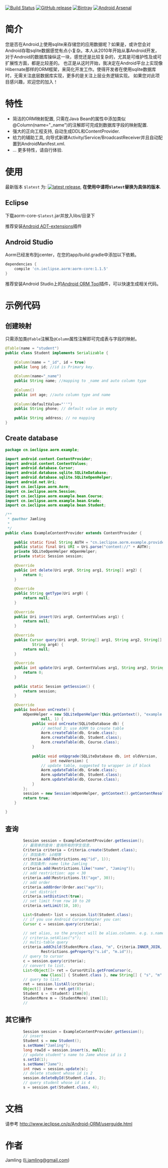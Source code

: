 [![Build Status](https://travis-ci.org/Jamling/Android-ORM.svg?branch=master)](https://travis-ci.org/Jamling/Android-ORM)
[![GitHub release](https://img.shields.io/github/release/jamling/Android-ORM.svg?maxAge=3600)](https://github.com/Jamling/Android-ORM)
[![Bintray](https://img.shields.io/bintray/v/jamling/maven/Android-ORM.svg?maxAge=86400)](https://bintray.com/jamling/maven/Android-ORM)
[![Android Arsenal](https://img.shields.io/badge/Android%20Arsenal-Android_ORM-green.svg?style=flat)](https://android-arsenal.com/details/1/4306)

# 简介

您是否在Android上使用sqlite来存储您的应用数据呢？如果是，或许您会对Android存取sqlite数据感觉有点小复杂。本人从2010年开始从事Android开发，对于Android的数据库操纵这一块，感觉还是比较复杂的，尤其是可维护性及或可扩展性方面，都是比较差的。
也正是从这时开始，我决定在Android平台上实现像Hibernate那样的ORM框架，来简化开发工作。使得开发者在使用sqlite数据库时，无需关注底层数据库实现，更多的是关注上层业务逻辑实现。
如果您对此项目感兴趣，欢迎您的加入！

# 特性
* 简洁的ORM映射配置, 只需在Java Bean的属性中添加类似@Column(name="_name")的注解即可完成到数据库字段的映射配置.
* 强大的正向工程支持, 自动生成DDL和ContentProvider.
* 给力的辅助工具, 向导式新建Activity/Service/BroadcastReceiver并且自动配置到AndroidManifest.xml.
* ...
更多特性，请自行体验.

# 使用

最新版本 `$latest` 为: [![latest release](https://img.shields.io/github/release/jamling/Android-ORM.svg?maxAge=3600)](https://github.com/Jamling/Android-ORM), **在使用中请将`$latest`替换为具体的版本**.

## Eclipse

下载aorm-core-`$latest`.jar并放入libs/目录下

推荐安装[Android ADT-extensions](https://github.com/Jamling/adt-extensions/)插件

## Android Studio
Aorm已经发布到jcenter，在您的app/build.gradle中添加以下依赖。

```gradle
dependencies {
    compile 'cn.ieclipse.aorm:aorm-core:1.1.5'
}
```

推荐安装Android Studio上的[Android ORM Tool](https://github.com/Jamling/Android-ORM-ASPlugin)插件，可以快速生成相关代码。

# 示例代码

## 创建映射
只需添加类`@Table`注解及`@Column`属性注解即可完成表与字段的映射。

```java
@Table(name = "student")
public class Student implements Serializable {
    
    @Column(name = "_id", id = true)
    public long id; //id is Primary key.
    
    @Column(name="_name")
    public String name; //mapping to _name and auto column type
    
    @Column()
    public int age; //auto column type and name
    
    @Column(defaultValue="''")
    public String phone; // default value in empty
    
    public String address; // no mapping
}
```

## Create database

```java
package cn.ieclipse.aorm.example;

import android.content.ContentProvider;
import android.content.ContentValues;
import android.database.Cursor;
import android.database.sqlite.SQLiteDatabase;
import android.database.sqlite.SQLiteOpenHelper;
import android.net.Uri;
import cn.ieclipse.aorm.Aorm;
import cn.ieclipse.aorm.Session;
import cn.ieclipse.aorm.example.bean.Course;
import cn.ieclipse.aorm.example.bean.Grade;
import cn.ieclipse.aorm.example.bean.Student;

/**
 * @author Jamling
 * 
 */
public class ExampleContentProvider extends ContentProvider {
    
    public static final String AUTH = "cn.ieclipse.aorm.example.provider";
    public static final Uri URI = Uri.parse("content://" + AUTH);
    private SQLiteOpenHelper mOpenHelper;
    private static Session session;
    
    @Override
    public int delete(Uri arg0, String arg1, String[] arg2) {
        return 0;
    }
    
    @Override
    public String getType(Uri arg0) {
        return null;
    }
    
    @Override
    public Uri insert(Uri arg0, ContentValues arg1) {
        return null;
    }
    
    @Override
    public Cursor query(Uri arg0, String[] arg1, String arg2, String[] arg3,
            String arg4) {
        return null;
    }
    
    @Override
    public int update(Uri arg0, ContentValues arg1, String arg2, String[] arg3) {
        return 0;
    }
    
    public static Session getSession() {
        return session;
    }
    
    @Override
    public boolean onCreate() {
        mOpenHelper = new SQLiteOpenHelper(this.getContext(), "example.db",
                null, 1) {
            public void onCreate(SQLiteDatabase db) {
                // method 3: use AORM to create table
                Aorm.createTable(db, Grade.class);
                Aorm.createTable(db, Student.class);
                Aorm.createTable(db, Course.class);
            }
            
            public void onUpgrade(SQLiteDatabase db, int oldVersion,
                    int newVersion) {
                // update table, suggested to wrapper in if block
                Aorm.updateTable(db, Grade.class);
                Aorm.updateTable(db, Student.class);
                Aorm.updateTable(db, Course.class);
            }
        };
        session = new Session(mOpenHelper, getContext().getContentResolver());
        return true;
    }
    
}
```

## 查询
```java
        Session session = ExampleContentProvider.getSession();
        // 最简单的查询：查询所有的学生信息.
        Criteria criteria = Criteria.create(Student.class);
        // 添加条件: id相等
        criteria.add(Restrictions.eq("id", 1));
        // 添加条件: name like Jamling
        criteria.add(Restrictions.like("name", "Jaming"));
        // add restriction: age < 30
        criteria.add(Restrictions.lt("age", 30));
        // add order
        criteria.addOrder(Order.asc("age"));
        // set district
        criteria.setDistinct(true);
        // set limit from row 10 to 20
        criteria.setLimit(10, 10);

        List<Student> list = session.list(Student.class);
        // if you use Android CursorAdapter you can:
        Cursor c = session.query(criteria);

        // set alias, so the project will be alias.columnn. e.g. s.name
        // criteria.setAlias("s");
        // multi-table query
        criteria.addChild(StudentMore.class, "m", Criteria.INNER_JOIN,
                Restrictions.geProperty("s.id", "m.id"));
        // query to cursor
        c = session.query(criteria);
        // convert to list.
        List<Object[]> ret = CursorUtils.getFromCursor(c,
                new Class[] { Student.class }, new String[] { "s", "m" });
        // query to list.
        ret = session.listAll(criteria);
        Object[] item = ret.get(0);
        Student s = (Student) item[0];
        StudentMore m = (StudentMore) item[1];
        //
```
## 其它操作
```java
        Session session = ExampleContentProvider.getSession();
        // insert
        Student s = new Student();
        s.setName("Jamling");
        long rowId = session.insert(s, null);
        // update student's name to Jame whose id is 1
        s.setId(1);
        s.setName("Jame");
        int rows = session.update(s);
        // delete student whose id is 2
        session.deleteById(Student.class, 2);
        // query student whose id is 4
        s = session.get(Student.class, 4);
```

# 文档
请参考 http://www.ieclipse.cn/p/Android-ORM/userguide.html

# 作者
Jamling (li.jamling@gmail.com)
